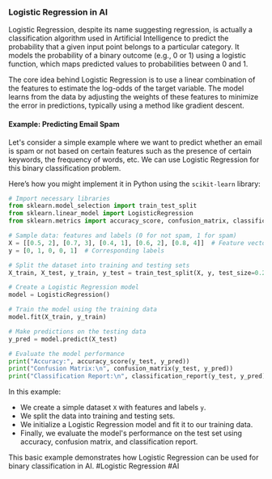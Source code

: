 ### Logistic Regression in AI

Logistic Regression, despite its name suggesting regression, is actually a classification algorithm used in Artificial Intelligence to predict the probability that a given input point belongs to a particular category. It models the probability of a binary outcome (e.g., 0 or 1) using a logistic function, which maps predicted values to probabilities between 0 and 1.

The core idea behind Logistic Regression is to use a linear combination of the features to estimate the log-odds of the target variable. The model learns from the data by adjusting the weights of these features to minimize the error in predictions, typically using a method like gradient descent.

#### Example: Predicting Email Spam

Let's consider a simple example where we want to predict whether an email is spam or not based on certain features such as the presence of certain keywords, the frequency of words, etc. We can use Logistic Regression for this binary classification problem.

Here’s how you might implement it in Python using the `scikit-learn` library:

```python
# Import necessary libraries
from sklearn.model_selection import train_test_split
from sklearn.linear_model import LogisticRegression
from sklearn.metrics import accuracy_score, confusion_matrix, classification_report

# Sample data: features and labels (0 for not spam, 1 for spam)
X = [[0.5, 2], [0.7, 3], [0.4, 1], [0.6, 2], [0.8, 4]]  # Feature vectors
y = [0, 1, 0, 0, 1]  # Corresponding labels

# Split the dataset into training and testing sets
X_train, X_test, y_train, y_test = train_test_split(X, y, test_size=0.2, random_state=42)

# Create a Logistic Regression model
model = LogisticRegression()

# Train the model using the training data
model.fit(X_train, y_train)

# Make predictions on the testing data
y_pred = model.predict(X_test)

# Evaluate the model performance
print("Accuracy:", accuracy_score(y_test, y_pred))
print("Confusion Matrix:\n", confusion_matrix(y_test, y_pred))
print("Classification Report:\n", classification_report(y_test, y_pred))
```

In this example:
- We create a simple dataset `X` with features and labels `y`.
- We split the data into training and testing sets.
- We initialize a Logistic Regression model and fit it to our training data.
- Finally, we evaluate the model's performance on the test set using accuracy, confusion matrix, and classification report.

This basic example demonstrates how Logistic Regression can be used for binary classification in AI. #Logistic Regression #AI